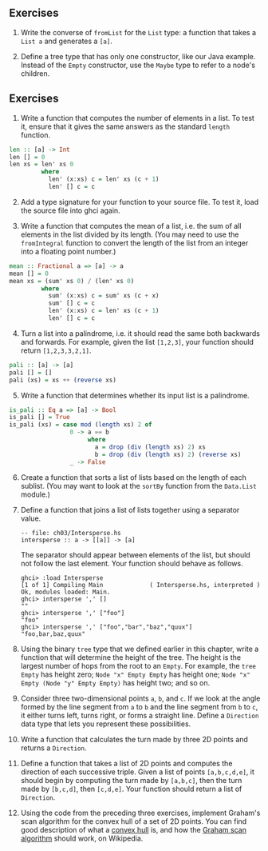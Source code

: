 
## Exercises
1. Write the converse of `fromList` for the `List` type: a function that takes a `List a` and generates a `[a]`.

2. Define a tree type that has only one constructor, like our Java example.
   Instead of the `Empty` constructor, use the `Maybe` type to refer to a node's children.


## Exercises

1. Write a function that computes the number of elements in a list.
   To test it, ensure that it gives the same answers as the standard `length` function.

```haskell
len :: [a] -> Int
len [] = 0
len xs = len' xs 0
         where
           len' (x:xs) c = len' xs (c + 1)
           len' [] c = c
```

2. Add a type signature for your function to your source file.
   To test it, load the source file into ghci again.

3. Write a function that computes the mean of a list, i.e. the sum of all elements in the list divided by its length.
   (You may need to use the `fromIntegral` function to convert the length of the list from an integer into a floating point number.)

```haskell
mean :: Fractional a => [a] -> a
mean [] = 0
mean xs = (sum' xs 0) / (len' xs 0)
         where
           sum' (x:xs) c = sum' xs (c + x)
           sum' [] c = c
           len' (x:xs) c = len' xs (c + 1)
           len' [] c = c
```

4. Turn a list into a palindrome, i.e. it should read the same both backwards and forwards.
   For example, given the list `[1,2,3]`, your function should return `[1,2,3,3,2,1]`.

```haskell
pali :: [a] -> [a]
pali [] = []
pali (xs) = xs ++ (reverse xs)
```

5. Write a function that determines whether its input list is a palindrome.

```haskell
is_pali :: Eq a => [a] -> Bool
is_pali [] = True
is_pali (xs) = case mod (length xs) 2 of
                 0 -> a == b
                      where
                        a = drop (div (length xs) 2) xs
                        b = drop (div (length xs) 2) (reverse xs)
                 _ -> False
```

6. Create a function that sorts a list of lists based on the length of each sublist.
   (You may want to look at the `sortBy` function from the `Data.List` module.)



7. Define a function that joins a list of lists together using a separator value.
   ```
   -- file: ch03/Intersperse.hs
   intersperse :: a -> [[a]] -> [a]
   ```

   The separator should appear between elements of the list, but should not follow the last element.
   Your function should behave as follows.

   ```
   ghci> :load Intersperse
   [1 of 1] Compiling Main             ( Intersperse.hs, interpreted )
   Ok, modules loaded: Main.
   ghci> intersperse ',' []
   ""
   ghci> intersperse ',' ["foo"]
   "foo"
   ghci> intersperse ',' ["foo","bar","baz","quux"]
   "foo,bar,baz,quux"
   ```

8. Using the binary `tree` type that we defined earlier in this chapter, write a function that will determine the height of the tree.
   The height is the largest number of hops from the root to an `Empty`.
   For example, the `tree Empty` has height zero; `Node "x" Empty Empty` has height one; `Node "x" Empty (Node "y" Empty Empty)` has height two; and so on.

9. Consider three two-dimensional points `a`, `b`, and `c`.
   If we look at the angle formed by the line segment from `a` to `b` and the line segment from `b` to `c`, it either turns left, turns right, or forms a straight line.
   Define a `Direction` data type that lets you represent these possibilities.

10. Write a function that calculates the turn made by three 2D points and returns a `Direction`.

11. Define a function that takes a list of 2D points and computes the direction of each successive triple.
    Given a list of points `[a,b,c,d,e]`, it should begin by computing the turn made by `[a,b,c]`, then the turn made by `[b,c,d]`, then `[c,d,e]`.
    Your function should return a list of `Direction`.

12. Using the code from the preceding three exercises, implement Graham's scan algorithm for the convex hull of a set of 2D points.
    You can find good description of what a [convex hull](http://en.wikipedia.org/wiki/Convex_hull) is, and how the [Graham scan algorithm](http://en.wikipedia.org/wiki/Graham_scan) should work, on Wikipedia.
